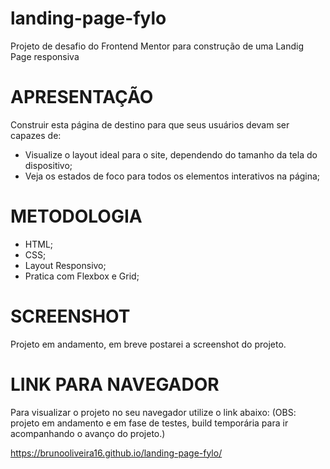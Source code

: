 # landing-page-fylo
Projeto de desafio do Frontend Mentor para construção de uma Landig Page responsiva

# APRESENTAÇÃO

Construir esta página de destino para que seus usuários devam ser capazes de:

- Visualize o layout ideal para o site, dependendo do tamanho da tela do dispositivo;
- Veja os estados de foco para todos os elementos interativos na página;

# METODOLOGIA

- HTML;
- CSS;
- Layout Responsivo;
- Pratica com Flexbox e Grid;

# SCREENSHOT

Projeto em andamento, em breve postarei a screenshot do projeto.

# LINK PARA NAVEGADOR

Para visualizar o projeto no seu navegador utilize o link abaixo: 
(OBS: projeto em andamento e em fase de testes, build temporária para ir acompanhando o avanço do projeto.)

https://brunooliveira16.github.io/landing-page-fylo/

